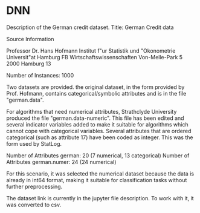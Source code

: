 # DNN

Description of the German credit dataset.
Title: German Credit data

Source Information

Professor Dr. Hans Hofmann
Institut f"ur Statistik und "Okonometrie
Universit"at Hamburg
FB Wirtschaftswissenschaften
Von-Melle-Park 5
2000 Hamburg 13

Number of Instances: 1000

Two datasets are provided. the original dataset, in the form provided by Prof. Hofmann, contains categorical/symbolic attributes and is in the file "german.data".

For algorithms that need numerical attributes, Strathclyde University produced the file "german.data-numeric". This file has been edited and several indicator variables added to make it suitable for algorithms which cannot cope with categorical variables. Several attributes that are ordered categorical (such as attribute 17) have been coded as integer. This was the form used by StatLog.

Number of Attributes german: 20 (7 numerical, 13 categorical) Number of Attributes german.numer: 24 (24 numerical)

For this scenario, it was selected the numerical dataset because the data is already in int64 format, making it suitable for classification tasks without further preprocessing.

The dataset link is currently in the jupyter file description. To work with it, it was converted to csv.
